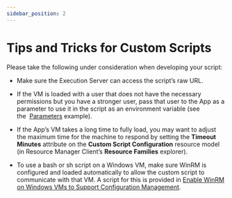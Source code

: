 ```yaml
---
sidebar_position: 2
---
```


# Tips and Tricks for Custom Scripts

Please take the following under consideration when developing your script:

- Make sure the Execution Server can access the script’s raw URL.
    
- If the VM is loaded with a user that does not have the necessary permissions but you have a stronger user, pass that user to the App as a parameter to use it in the script as an environment variable (see the  [Parameters](https://help.quali.com/Online%20Help/0.0/Portal/Content/DevGuide/Config-Mng/Custom-Scripts.htm#CustomScriptParams) example).
    
- If the App’s VM takes a long time to fully load, you may want to adjust the maximum time for the machine to respond by setting the **Timeout Minutes** attribute on the **Custom Script Configuration** resource model (in Resource Manager Client’s **Resource Families** explorer).
    
- To use a bash or sh script on a Windows VM, make sure WinRM is configured and loaded automatically to allow the custom script to communicate with that VM. A script for this is provided in [Enable WinRM on Windows VMs to Support Configuration Management](https://help.quali.com/Online%20Help/0.0/Portal/Content/DevGuide/Config-Mng/Cnfg-WinRM-for-CM.htm).